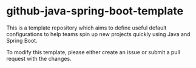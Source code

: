 # github-java-spring-boot-template

This is a template repository which aims to define useful default configurations to help teams spin up new projects quickly using Java and Spring Boot.

To modify this template, please either create an issue or submit a pull request with the changes.